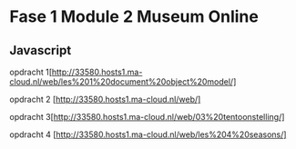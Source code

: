 # Fase 1 Module 2 Museum Online
## Javascript

opdracht 1[http://33580.hosts1.ma-cloud.nl/web/les%201%20document%20object%20model/]

opdracht 2 [http://33580.hosts1.ma-cloud.nl/web/]

opdracht 3[http://33580.hosts1.ma-cloud.nl/web/03%20tentoonstelling/]

opdracht 4 [http://33580.hosts1.ma-cloud.nl/web/les%204%20seasons/]

